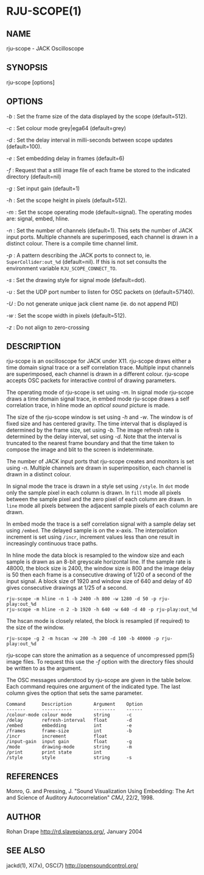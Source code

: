 RJU-SCOPE(1)
=============

NAME
----
rju-scope - JACK Oscilloscope

SYNOPSIS
--------
rju-scope [options]

OPTIONS
-------
*-b*
:   Set the frame size of the data displayed by the scope (default=512).

*-c*
:   Set colour mode grey|ega64 (default=grey)

*-d*
:   Set the delay interval in milli-seconds between scope updates (default=100).

*-e*
:   Set embedding delay in frames (default=6)

*-f*
:   Request that a still image file of each frame be stored to the indicated directory (default=nil)

*-g*
:   Set input gain (default=1)

*-h*
:   Set the scope height in pixels (default=512).

*-m*
:   Set the scope operating mode (default=signal).
    The operating modes are: signal, embed, hline.

*-n*
:   Set the number of channels (default=1).
    This sets the number of JACK input ports.
    Multiple channels are superimposed, each channel is drawn in a distinct colour.
    There is a compile time channel limit.

*-p*
:   A pattern describing the JACK ports to connect to, ie. `SuperCollider:out_%d` (default=nil).
    If this is not set consults the environment variable `RJU_SCOPE_CONNECT_TO`.

*-s*
:   Set the drawing style for signal mode (default=dot).

*-u*
:   Set the UDP port number to listen for OSC packets on (default=57140).

*-U*
:   Do not generate unique jack client name (ie. do not append PID)

*-w*
:   Set the scope width in pixels (default=512).

*-z*
:   Do not align to zero-crossing

DESCRIPTION
-----------
rju-scope is an oscilloscope for JACK under X11.  rju-scope draws
either a time domain signal trace or a self correlation trace.
Multiple input channels are superimposed, each channel is drawn in a
different colour.  rju-scope accepts OSC packets for interactive
control of drawing parameters.

The operating mode of rju-scope is set using *-m*.  In signal mode
rju-scope draws a time domain signal trace, in embed mode rju-scope
draws a self correlation trace, in hline mode an _optical sound_ picture
is made.

The size of the rju-scope window is set using *-h* and *-w*.  The
window is of fixed size and has centered gravity.  The time interval
that is displayed is determined by the frame size, set using *-b*.
The image refresh rate is determined by the delay interval, set using
*-d*.  Note that the interval is truncated to the nearest frame
boundary and that the time taken to compose the image and blit to the
screen is indeterminate.

The number of JACK input ports that rju-scope creates and monitors is
set using *-n*.  Multiple channels are drawn in superimposition, each
channel is drawn in a distinct colour.

In signal mode the trace is drawn in a style set using `/style`.  In
`dot` mode only the sample pixel in each column is drawn.  In `fill` mode
all pixels between the sample pixel and the zero pixel of each column
are drawn.  In `line` mode all pixels between the adjacent sample pixels
of each column are drawn.

In embed mode the trace is a self correlation signal with a sample
delay set using `/embed`.  The delayed sample is on the x-axis.  The
interpolation increment is set using `/incr`, increment values less
than one result in increasingly continuous trace paths.

In hline mode the data block is resampled to the window size and each
sample is drawn as an 8-bit greyscale horizontal line.  If the sample
rate is 48000, the block size is 2400, the window size is 800 and the
image delay is 50 then each frame is a consecutive drawing of 1/20 of
a second of the input signal.  A block size of 1920 and window size of
640 and delay of 40 gives consecutive drawings at 1/25 of a second.

    rju-scope -m hline -n 1 -b 2400 -h 800 -w 1280 -d 50 -p rju-play:out_%d
    rju-scope -m hline -n 2 -b 1920 -h 640 -w 640 -d 40 -p rju-play:out_%d

The hscan mode is closely related, the block is resampled (if
required) to the size of the window.

    rju-scope -g 2 -m hscan -w 200 -h 200 -d 100 -b 40000 -p rju-play:out_%d

rju-scope can store the animation as a sequence of uncompressed
ppm(5) image files.  To request this use the *-f* option with the
directory files should be written to as the argument.

The OSC messages understood by rju-scope are given in the table
below.  Each command requires one argument of the indicated type.  The
last column gives the option that sets the same parameter.

    Command      Description        Argument    Option
    -------      -----------        --------    ------
    /colour-mode colour mode        string      -c
    /delay       refresh-interval   float       -d
    /embed       embedding          int         -e
    /frames      frame-size         int         -b
    /incr        increment          float
    /input-gain  input gain         float       -g
    /mode        drawing-mode       string      -m
    /print       print state        int
    /style       style              string      -s

REFERENCES
----------
Monro, G. and Pressing, J.  "Sound Visualization Using Embedding: The
Art and Science of Auditory Autocorrelation" _CMJ_, 22/2, 1998.

AUTHOR
------
Rohan Drape <http://rd.slavepianos.org/>, January 2004

SEE ALSO
--------
jackd(1), X(7x), OSC(7) <http://opensoundcontrol.org/>
